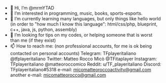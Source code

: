 - 👋 Hi, I’m @mrmYTAD
- 👀 I’m interested in programming, music, books, sports-esports.
- 🌱 I’m currently learning many languages, but only things like hello world (in order to "how much I know this language": html/css/php, blueprint, c++, java, js, python, assembly)
- 💞️ I’m looking for tips on my codes, or helping someone that is worst than me (if they exist)
- 📫 How to reach me: (non professional accounts, for me is ok being contacted on personal accounts)
      Telegram: TFplayeritaliano @tfplayeritaliano
      Twitter: Matteo Rocco Micò @TFitaplayer
      Instagram: TFplayeritaliano @matteoroccomico
      Reddit: u/TF_playeritaliano
      Discord: TFplayeritaliano#5318
      e-mail: micomatteoroccoactivity@gmail.com
      another e-mail: micomatteorocco@gmail.com
